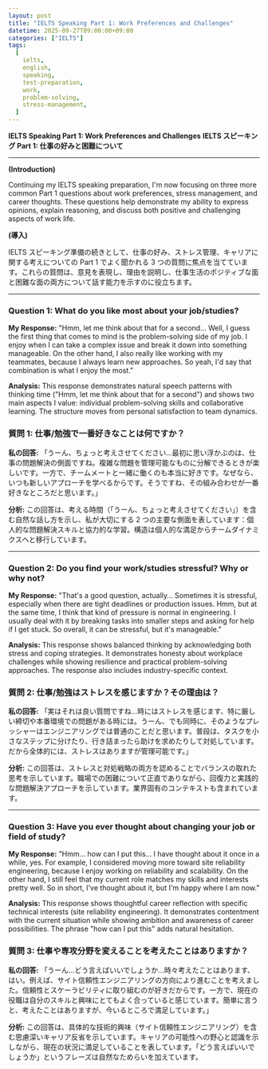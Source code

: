 ```yaml
---
layout: post
title: "IELTS Speaking Part 1: Work Preferences and Challenges"
datetime: 2025-09-27T09:00:00+09:00
categories: ["IELTS"]
tags:
  [
    ielts,
    english,
    speaking,
    test-preparation,
    work,
    problem-solving,
    stress-management,
  ]
---
```


**IELTS Speaking Part 1: Work Preferences and Challenges**
**IELTS スピーキング Part 1: 仕事の好みと困難について**

---

**(Introduction)**

Continuing my IELTS speaking preparation, I'm now focusing on three more common Part 1 questions about work preferences, stress management, and career thoughts. These questions help demonstrate my ability to express opinions, explain reasoning, and discuss both positive and challenging aspects of work life.

**(導入)**

IELTS スピーキング準備の続きとして、仕事の好み、ストレス管理、キャリアに関する考えについての Part 1 でよく聞かれる 3 つの質問に焦点を当てています。これらの質問は、意見を表現し、理由を説明し、仕事生活のポジティブな面と困難な面の両方について話す能力を示すのに役立ちます。

---

### Question 1: What do you like most about your job/studies?

**My Response:**
"Hmm, let me think about that for a second… Well, I guess the first thing that comes to mind is the problem-solving side of my job. I enjoy when I can take a complex issue and break it down into something manageable. On the other hand, I also really like working with my teammates, because I always learn new approaches. So yeah, I'd say that combination is what I enjoy the most."

**Analysis:**
This response demonstrates natural speech patterns with thinking time ("Hmm, let me think about that for a second") and shows two main aspects I value: individual problem-solving skills and collaborative learning. The structure moves from personal satisfaction to team dynamics.

### 質問 1: 仕事/勉強で一番好きなことは何ですか？

**私の回答:**
「うーん、ちょっと考えさせてください…最初に思い浮かぶのは、仕事の問題解決の側面ですね。複雑な問題を管理可能なものに分解できるときが楽しいです。一方で、チームメートと一緒に働くのも本当に好きです。なぜなら、いつも新しいアプローチを学べるからです。そうですね、その組み合わせが一番好きなところだと思います。」

**分析:**
この回答は、考える時間（「うーん、ちょっと考えさせてください」）を含む自然な話し方を示し、私が大切にする 2 つの主要な側面を表しています：個人的な問題解決スキルと協力的な学習。構造は個人的な満足からチームダイナミクスへと移行しています。

---

### Question 2: Do you find your work/studies stressful? Why or why not?

**My Response:**
"That's a good question, actually… Sometimes it is stressful, especially when there are tight deadlines or production issues. Hmm, but at the same time, I think that kind of pressure is normal in engineering. I usually deal with it by breaking tasks into smaller steps and asking for help if I get stuck. So overall, it can be stressful, but it's manageable."

**Analysis:**
This response shows balanced thinking by acknowledging both stress and coping strategies. It demonstrates honesty about workplace challenges while showing resilience and practical problem-solving approaches. The response also includes industry-specific context.

### 質問 2: 仕事/勉強はストレスを感じますか？その理由は？

**私の回答:**
「実はそれは良い質問ですね…時にはストレスを感じます、特に厳しい締切や本番環境での問題がある時には。うーん、でも同時に、そのようなプレッシャーはエンジニアリングでは普通のことだと思います。普段は、タスクを小さなステップに分けたり、行き詰まったら助けを求めたりして対処しています。だから全体的には、ストレスはありますが管理可能です。」

**分析:**
この回答は、ストレスと対処戦略の両方を認めることでバランスの取れた思考を示しています。職場での困難について正直でありながら、回復力と実践的な問題解決アプローチを示しています。業界固有のコンテキストも含まれています。

---

### Question 3: Have you ever thought about changing your job or field of study?

**My Response:**
"Hmm… how can I put this… I have thought about it once in a while, yes. For example, I considered moving more toward site reliability engineering, because I enjoy working on reliability and scalability. On the other hand, I still feel that my current role matches my skills and interests pretty well. So in short, I've thought about it, but I'm happy where I am now."

**Analysis:**
This response shows thoughtful career reflection with specific technical interests (site reliability engineering). It demonstrates contentment with the current situation while showing ambition and awareness of career possibilities. The phrase "how can I put this" adds natural hesitation.

### 質問 3: 仕事や専攻分野を変えることを考えたことはありますか？

**私の回答:**
「うーん…どう言えばいいでしょうか…時々考えたことはあります、はい。例えば、サイト信頼性エンジニアリングの方向により進むことを考えました。信頼性とスケーラビリティに取り組むのが好きだからです。一方で、現在の役職は自分のスキルと興味にとてもよく合っていると感じています。簡単に言うと、考えたことはありますが、今いるところで満足しています。」

**分析:**
この回答は、具体的な技術的興味（サイト信頼性エンジニアリング）を含む思慮深いキャリア反省を示しています。キャリアの可能性への野心と認識を示しながら、現在の状況に満足していることを表しています。「どう言えばいいでしょうか」というフレーズは自然なためらいを加えています。

